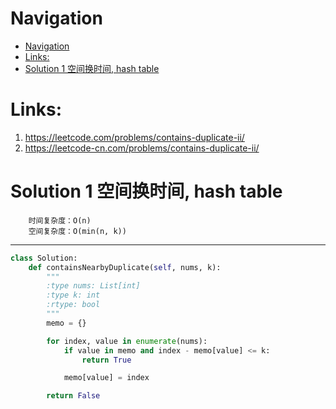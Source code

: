# Navigation
- [Navigation](#navigation)
- [Links:](#links)
- [Solution 1 空间换时间, hash table](#solution-1-%e7%a9%ba%e9%97%b4%e6%8d%a2%e6%97%b6%e9%97%b4-hash-table)

# Links:
1. https://leetcode.com/problems/contains-duplicate-ii/
2. https://leetcode-cn.com/problems/contains-duplicate-ii/


# Solution 1 空间换时间, hash table
```
    时间复杂度：O(n)
    空间复杂度：O(min(n, k))
```
---
```python
class Solution:
    def containsNearbyDuplicate(self, nums, k):
        """
        :type nums: List[int]
        :type k: int
        :rtype: bool
        """
        memo = {}

        for index, value in enumerate(nums):
            if value in memo and index - memo[value] <= k:
                return True

            memo[value] = index

        return False
```

